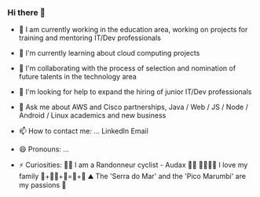### Hi there 👋


- 🔭 I am currently working in the education area, working on projects for training and mentoring IT/Dev professionals

- 🌱 I'm currently learning about cloud computing projects

- 👯 I'm collaborating with the process of selection and nomination of future talents in the technology area

- 🤔 I'm looking for help to expand the hiring of junior IT/Dev professionals

- 💬 Ask me about AWS and Cisco partnerships, Java / Web / JS / Node / Android / Linux academics and new business

- 📫 How to contact me: ...
LinkedIn Email

- 😄 Pronouns: ...

- ⚡ Curiosities:
🚴‍♂️ I am a Randonneur cyclist - Audax 🚵‍♂️
👨‍👩‍👧‍👦 I love my family ​👵+👴​👨+👩=👦+👧​
⛰️ The 'Serra do Mar' and the 'Pico Marumbi' are my passions 🌄
